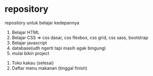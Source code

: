 # repository
repository untuk belajar kedepannya
1. Belajar HTML
2. Belajar CSS
=> css dasar, css flexbox, css grid, css sass, bootstrap
3. Belajar javascript
4. database(udh ngerti tapi masih agak bingung)
5. mulai bikin project


<!-- List Project yang sudah selesai -->
1. Toko kakau (selesai)
2. Daftar menu makanan (tinggal finish)
